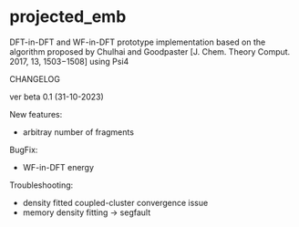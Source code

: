 # projected_emb
DFT-in-DFT and WF-in-DFT prototype implementation based on the algorithm proposed by Chulhai and Goodpaster  [J. Chem. Theory Comput. 2017, 13, 1503−1508] using Psi4

CHANGELOG

ver beta 0.1 (31-10-2023)

New features:
 - arbitray number of fragments

BugFix: 
 - WF-in-DFT energy

Troubleshooting:
 - density fitted coupled-cluster convergence issue
 - memory density fitting -> segfault
